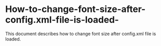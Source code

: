 # How-to-change-font-size-after-config.xml-file-is-loaded-
This document describes how to change font size after config.xml file is loaded.
